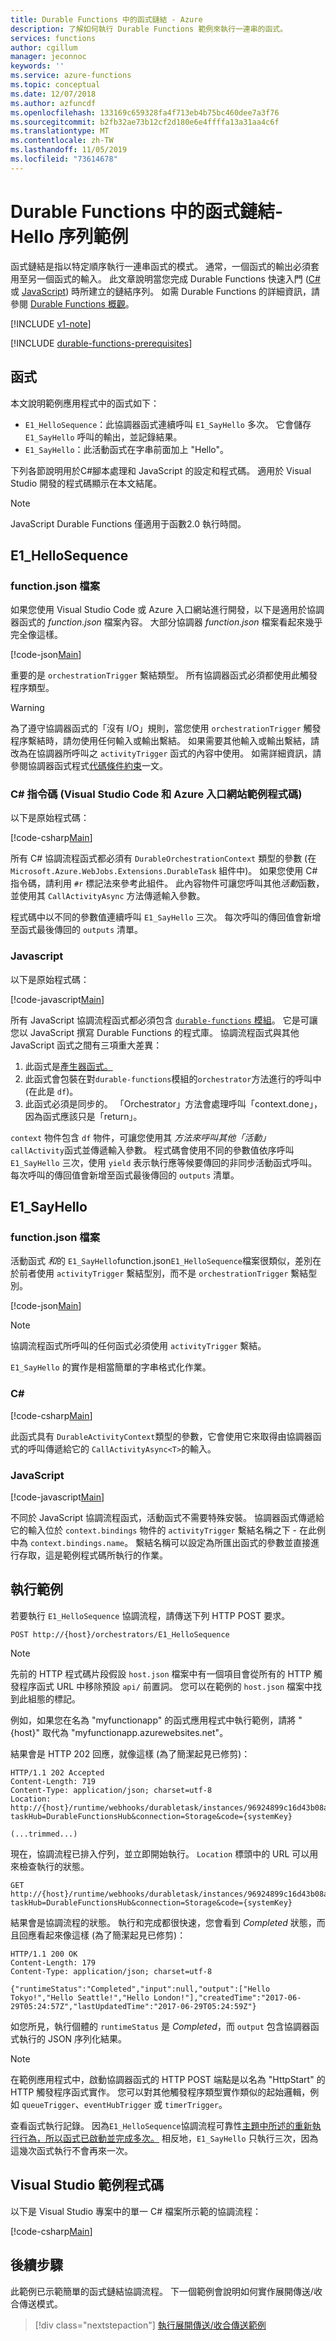 ```yaml
---
title: Durable Functions 中的函式鏈結 - Azure
description: 了解如何執行 Durable Functions 範例來執行一連串的函式。
services: functions
author: cgillum
manager: jeconnoc
keywords: ''
ms.service: azure-functions
ms.topic: conceptual
ms.date: 12/07/2018
ms.author: azfuncdf
ms.openlocfilehash: 133169c659328fa4f713eb4b75bc460dee7a3f76
ms.sourcegitcommit: b2fb32ae73b12cf2d180e6e4ffffa13a31aa4c6f
ms.translationtype: MT
ms.contentlocale: zh-TW
ms.lasthandoff: 11/05/2019
ms.locfileid: "73614678"
---
```

# <a name="function-chaining-in-durable-functions---hello-sequence-sample"></a>Durable Functions 中的函式鏈結- Hello 序列範例

函式鏈結是指以特定順序執行一連串函式的模式。 通常，一個函式的輸出必須套用至另一個函式的輸入。 此文章說明當您完成 Durable Functions 快速入門 ([C#](durable-functions-create-first-csharp.md) 或 [JavaScript](quickstart-js-vscode.md)) 時所建立的鏈結序列。 如需 Durable Functions 的詳細資訊，請參閱 [Durable Functions 概觀](durable-functions-overview.md)。

[!INCLUDE [v1-note](../../../includes/functions-durable-v1-tutorial-note.md)]

[!INCLUDE [durable-functions-prerequisites](../../../includes/durable-functions-prerequisites.md)]

## <a name="the-functions"></a>函式

本文說明範例應用程式中的函式如下：

* `E1_HelloSequence`：此協調器函式連續呼叫 `E1_SayHello` 多次。 它會儲存 `E1_SayHello` 呼叫的輸出，並記錄結果。
* `E1_SayHello`：此活動函式在字串前面加上 "Hello"。

下列各節說明用於C#腳本處理和 JavaScript 的設定和程式碼。 適用於 Visual Studio 開發的程式碼顯示在本文結尾。

> [!NOTE]
> JavaScript Durable Functions 僅適用于函數2.0 執行時間。

## <a name="e1_hellosequence"></a>E1_HelloSequence

### <a name="functionjson-file"></a>function.json 檔案

如果您使用 Visual Studio Code 或 Azure 入口網站進行開發，以下是適用於協調器函式的 *function.json* 檔案內容。 大部分協調器 *function.json* 檔案看起來幾乎完全像這樣。

[!code-json[Main](~/samples-durable-functions/samples/csx/E1_HelloSequence/function.json)]

重要的是 `orchestrationTrigger` 繫結類型。 所有協調器函式必須都使用此觸發程序類型。

> [!WARNING]
> 為了遵守協調器函式的「沒有 I/O」規則，當您使用 `orchestrationTrigger` 觸發程序繫結時，請勿使用任何輸入或輸出繫結。  如果需要其他輸入或輸出繫結，請改為在協調器所呼叫之 `activityTrigger` 函式的內容中使用。 如需詳細資訊，請參閱協調器函式程式[代碼條件約束](durable-functions-code-constraints.md)一文。

### <a name="c-script-visual-studio-code-and-azure-portal-sample-code"></a>C# 指令碼 (Visual Studio Code 和 Azure 入口網站範例程式碼)

以下是原始程式碼：

[!code-csharp[Main](~/samples-durable-functions/samples/csx/E1_HelloSequence/run.csx)]

所有 C# 協調流程函式都必須有 `DurableOrchestrationContext` 類型的參數 (在 `Microsoft.Azure.WebJobs.Extensions.DurableTask` 組件中)。 如果您使用 C# 指令碼，請利用 `#r` 標記法來參考此組件。 此內容物件可讓您呼叫其他*活動*函數，並使用其 `CallActivityAsync` 方法傳遞輸入參數。

程式碼中以不同的參數值連續呼叫 `E1_SayHello` 三次。 每次呼叫的傳回值會新增至函式最後傳回的 `outputs` 清單。

### <a name="javascript"></a>Javascript

以下是原始程式碼：

[!code-javascript[Main](~/samples-durable-functions/samples/javascript/E1_HelloSequence/index.js)]

所有 JavaScript 協調流程函式都必須包含 [`durable-functions` 模組](https://www.npmjs.com/package/durable-functions)。 它是可讓您以 JavaScript 撰寫 Durable Functions 的程式庫。 協調流程函式與其他 JavaScript 函式之間有三項重大差異：

1. 此函式是[產生器函式。](https://docs.microsoft.com/scripting/javascript/advanced/iterators-and-generators-javascript)
2. 此函式會包裝在對`durable-functions`模組的`orchestrator`方法進行的呼叫中 (在此是 `df`)。
3. 此函式必須是同步的。 「Orchestrator」方法會處理呼叫「context.done」，因為函式應該只是「return」。

`context` 物件包含 `df` 物件，可讓您使用其  *方法來呼叫其他「活動」* `callActivity`函式並傳遞輸入參數。 程式碼會使用不同的參數值依序呼叫 `E1_SayHello` 三次，使用 `yield` 表示執行應等候要傳回的非同步活動函式呼叫。 每次呼叫的傳回值會新增至函式最後傳回的 `outputs` 清單。

## <a name="e1_sayhello"></a>E1_SayHello

### <a name="functionjson-file"></a>function.json 檔案

活動函式 *和*的 `E1_SayHello`function.json`E1_HelloSequence`檔案很類似，差別在於前者使用 `activityTrigger` 繫結型別，而不是 `orchestrationTrigger` 繫結型別。

[!code-json[Main](~/samples-durable-functions/samples/csx/E1_SayHello/function.json)]

> [!NOTE]
> 協調流程函式所呼叫的任何函式必須使用 `activityTrigger` 繫結。

`E1_SayHello` 的實作是相當簡單的字串格式化作業。

### <a name="c"></a>C#

[!code-csharp[Main](~/samples-durable-functions/samples/csx/E1_SayHello/run.csx)]

此函式具有 `DurableActivityContext`類型的參數，它會使用它來取得由協調器函式的呼叫傳遞給它的 `CallActivityAsync<T>`的輸入。

### <a name="javascript"></a>JavaScript

[!code-javascript[Main](~/samples-durable-functions/samples/javascript/E1_SayHello/index.js)]

不同於 JavaScript 協調流程函式，活動函式不需要特殊安裝。 協調器函式傳遞給它的輸入位於 `context.bindings` 物件的 `activityTrigger` 繫結名稱之下 - 在此例中為 `context.bindings.name`。 繫結名稱可以設定為所匯出函式的參數並直接進行存取，這是範例程式碼所執行的作業。

## <a name="run-the-sample"></a>執行範例

若要執行 `E1_HelloSequence` 協調流程，請傳送下列 HTTP POST 要求。

```
POST http://{host}/orchestrators/E1_HelloSequence
```

> [!NOTE]
> 先前的 HTTP 程式碼片段假設 `host.json` 檔案中有一個項目會從所有的 HTTP 觸發程序函式 URL 中移除預設 `api/` 前置詞。 您可以在範例的 `host.json` 檔案中找到此組態的標記。

例如，如果您在名為 "myfunctionapp" 的函式應用程式中執行範例，請將 "{host}" 取代為 "myfunctionapp.azurewebsites.net"。

結果會是 HTTP 202 回應，就像這樣 (為了簡潔起見已修剪)：

```
HTTP/1.1 202 Accepted
Content-Length: 719
Content-Type: application/json; charset=utf-8
Location: http://{host}/runtime/webhooks/durabletask/instances/96924899c16d43b08a536de376ac786b?taskHub=DurableFunctionsHub&connection=Storage&code={systemKey}

(...trimmed...)
```

現在，協調流程已排入佇列，並立即開始執行。 `Location` 標頭中的 URL 可以用來檢查執行的狀態。

```
GET http://{host}/runtime/webhooks/durabletask/instances/96924899c16d43b08a536de376ac786b?taskHub=DurableFunctionsHub&connection=Storage&code={systemKey}
```

結果會是協調流程的狀態。 執行和完成都很快速，您會看到 *Completed* 狀態，而且回應看起來像這樣 (為了簡潔起見已修剪)：

```
HTTP/1.1 200 OK
Content-Length: 179
Content-Type: application/json; charset=utf-8

{"runtimeStatus":"Completed","input":null,"output":["Hello Tokyo!","Hello Seattle!","Hello London!"],"createdTime":"2017-06-29T05:24:57Z","lastUpdatedTime":"2017-06-29T05:24:59Z"}
```

如您所見，執行個體的 `runtimeStatus` 是 *Completed*，而 `output` 包含協調器函式執行的 JSON 序列化結果。

> [!NOTE]
> 在範例應用程式中，啟動協調器函式的 HTTP POST 端點是以名為 "HttpStart" 的 HTTP 觸發程序函式實作。 您可以對其他觸發程序類型實作類似的起始邏輯，例如 `queueTrigger`、`eventHubTrigger` 或 `timerTrigger`。

查看函式執行記錄。 因為`E1_HelloSequence`協調流程可靠性[主題中所述的重新執行行為，所以函式已啟動並完成多次。](durable-functions-orchestrations.md#reliability) 相反地，`E1_SayHello` 只執行三次，因為這幾次函式執行不會再來一次。

## <a name="visual-studio-sample-code"></a>Visual Studio 範例程式碼

以下是 Visual Studio 專案中的單一 C# 檔案所示範的協調流程：

[!code-csharp[Main](~/samples-durable-functions/samples/precompiled/HelloSequence.cs)]

## <a name="next-steps"></a>後續步驟

此範例已示範簡單的函式鏈結協調流程。 下一個範例會說明如何實作展開傳送/收合傳送模式。

> [!div class="nextstepaction"]
> [執行展開傳送/收合傳送範例](durable-functions-cloud-backup.md)
